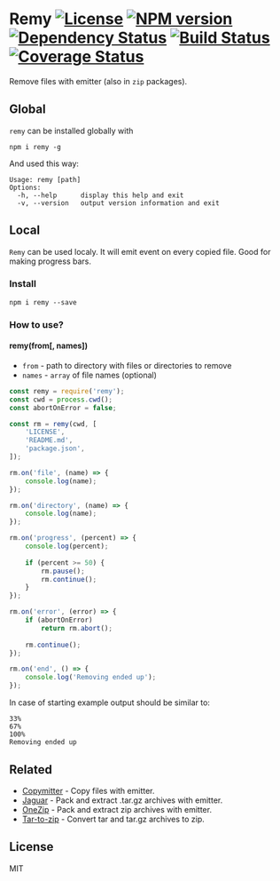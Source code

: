 # Remy [![License][LicenseIMGURL]][LicenseURL] [![NPM version][NPMIMGURL]][NPMURL] [![Dependency Status][DependencyStatusIMGURL]][DependencyStatusURL] [![Build Status][BuildStatusIMGURL]][BuildStatusURL] [![Coverage Status][CoverageIMGURL]][CoverageURL]

Remove files with emitter (also in `zip` packages).

## Global

`remy` can be installed globally with

```
npm i remy -g
```

And used this way:

```
Usage: remy [path]
Options:
  -h, --help      display this help and exit
  -v, --version   output version information and exit
```

## Local

`Remy` can be used localy. It will emit event on every copied file.
Good for making progress bars.

### Install

```
npm i remy --save
```

### How to use?

#### remy(from[, names])

- `from` - path to directory with files or directories to remove
- `names` - `array` of file names (optional)

```js
const remy = require('remy');
const cwd = process.cwd();
const abortOnError = false;

const rm = remy(cwd, [
    'LICENSE',
    'README.md',
    'package.json',
]);

rm.on('file', (name) => {
    console.log(name);
});

rm.on('directory', (name) => {
    console.log(name);
});

rm.on('progress', (percent) => {
    console.log(percent);
    
    if (percent >= 50) {
        rm.pause();
        rm.continue();
    }
});

rm.on('error', (error) => {
    if (abortOnError)
        return rm.abort();
    
    rm.continue();
});

rm.on('end', () => {
    console.log('Removing ended up');
});
```

In case of starting example output should be similar to:

```
33%
67%
100%
Removing ended up
```

## Related

- [Copymitter](https://github.com/coderaiser/node-copymitter "Copymitter") - Copy files with emitter.
- [Jaguar](https://github.com/coderaiser/node-jaguar "Jaguar") - Pack and extract .tar.gz archives with emitter.
- [OneZip](https://github.com/coderaiser/node-onezip "OneZip") - Pack and extract zip archives with emitter.
- [Tar-to-zip](https://github.com/coderaiser/node-tar-to-zip "tar-to-zip") - Convert tar and tar.gz archives to zip.

## License

MIT

[NPMIMGURL]: https://img.shields.io/npm/v/remy.svg?style=flat
[BuildStatusIMGURL]: https://img.shields.io/travis/coderaiser/node-remy/master.svg?style=flat
[DependencyStatusIMGURL]: https://img.shields.io/david/coderaiser/node-remy.svg?style=flat
[LicenseIMGURL]: https://img.shields.io/badge/license-MIT-317BF9.svg?style=flat
[CoverageIMGURL]: https://coveralls.io/repos/coderaiser/node-remy/badge.svg?branch=master&service=github
[NPMURL]: https://npmjs.org/package/remy "npm"
[BuildStatusURL]: https://travis-ci.org/coderaiser/node-remy "Build Status"
[DependencyStatusURL]: https://david-dm.org/coderaiser/node-remy "Dependency Status"
[LicenseURL]: https://tldrlegal.com/license/mit-license "MIT License"
[CoverageURL]: https://coveralls.io/github/coderaiser/node-remy?branch=master

